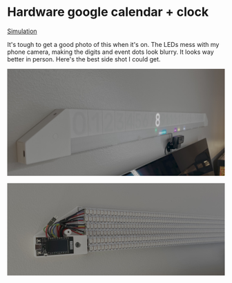 # Hardware google calendar + clock

[Simulation](https://nikuz.github.io/clock-calendar/)

It's tough to get a good photo of this when it's on. The LEDs mess with my phone camera, making the digits and event dots look blurry. It looks way better in person. Here's the best side shot I could get.

![preview](https://github.com/nikuz/clock-calendar/blob/main/public/calendar.jpg?raw=true)

![preview](https://github.com/nikuz/clock-calendar/blob/main/public/calendar-internals.jpg?raw=true)